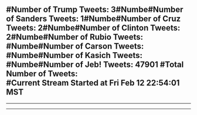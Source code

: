 #Number of Trump Tweets: 3#Numbe#Number of Sanders Tweets: 1#Numbe#Number of Cruz Tweets: 2#Numbe#Number of Clinton Tweets: 2#Numbe#Number of Rubio Tweets: #Numbe#Number of Carson Tweets: #Numbe#Number of Kasich Tweets: #Numbe#Number of Jeb! Tweets: 47901
#Total Number of Tweets:  
#Current Stream Started at Fri Feb 12 22:54:01 MST
---
---
---
